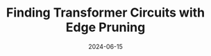 ---
title: "Finding Transformer Circuits with Edge Pruning"
authors: "**Adithya Bhaskar**, Alexander Wettig, Dan Friedman, and Danqi Chen"
collection: publications
permalink: https://arxiv.org/abs/2406.16778
info: "[[paper]](https://arxiv.org/abs/2406.16778) [[code]](https://github.com/princeton-nlp/Edge-Pruning)"
excerpt: "A faster and more precise circuit-finding method that also scales to multi-billion parameter models."
date: 2024-06-15
venue: 'NeurIPS 2024 (Spotlight)'
---